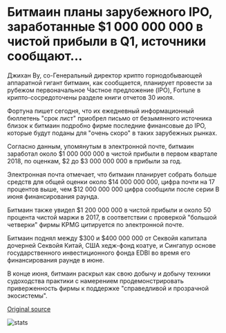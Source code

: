 # Битмаин планы зарубежного IPO, заработанные $1 000 000 000 в чистой прибыли в Q1, источники сообщают...

Джихан Ву, со-Генеральный директор крипто горнодобывающей аппаратной гигант битмаин, как сообщается, планирует провести за рубежом первоначальное Частное предложение (IPO), Fortune в крипто-сосредоточены разделе книги отчетов 30 июля.

Фортуна пишет сегодня, что их ежедневный информационный бюллетень "срок лист" приобрел письмо от безымянного источника близок к битмаин подробно фирме последние финансовые до IPO, которые будут поданы для "очень скоро" в таких зарубежных рынках.

Согласно данным, упомянутым в электронной почте, битмаин заработал около $1 000 000 000 в чистой прибыли в первом квартале 2018, по оценкам, $2 до $3 000 000 000 в прибыли за год.

Электронная почта отмечает, что битмаин планирует собрать больше средств для общей оценки около $14 000 000 000, цифра почти на 17 процентов выше, чем $12 000 000 000 цифра сообщили после серии B июня финансирования раунда.

Битмаин также увидел $1 200 000 000 в чистой прибыли и около 50 процента чистой маржи в 2017, в соответствии с проверкой "большой четверки" фирмы KPMG цитируется по электронной почте.

Битмаин поднял между $300 и $400 000 000 от Секвойя капитала дочерней Секвойя Китай, США хедж-фонд коатуе, и Сингапур основе государственного инвестиционного фонда EDBI во время его финансирования раунде в июне.

В конце июня, битмаин раскрыл как свою добычу и добычу техники судоходства практики с намерением продемонстрировать приверженность фирмы к поддержке "справедливой и прозрачной экосистемы".

[Original source](https://cointelegraph.com/news/bitmain-plans-overseas-ipo-earned-1-billion-in-net-profit-in-q1-sources-report)

![stats](https://c.statcounter.com/11760860/0/a89fa40b/1/ "stats")
